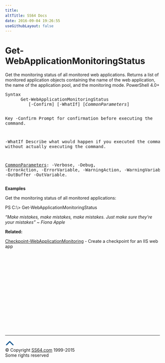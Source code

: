 ```yaml
---
title:
altTitle: SS64 Docs
date: 2016-09-04 19:26:55
useGithubLayout: false
---
```

<!-- #BeginLibraryItem "/Library/head_ps.lbi" --><!-- #EndLibraryItem --><h1>Get-WebApplicationMonitoringStatus</h1> 
<p>Get the monitoring status of all monitored web applications. Returns a list of monitored application objects containing the name of the web application, the name of      the application pool, and the monitoring mode. PowerShell 4.0+</p>
<pre>Syntax
      Get-WebApplicationMonitoringStatus
         [-Confirm] [-WhatIf] [<i>CommonParameters</i>]

Key
   -Confirm
       Prompt for confirmation before executing the command.

   -WhatIf
       Describe what would happen if you executed the command, without actually executing the command.

   <a href="common.html">CommonParameters</a>:
       -Verbose, -Debug, -ErrorAction, -ErrorVariable, -WarningAction, -WarningVariable,
       -OutBuffer -OutVariable.</pre>
<p><b>Examples</b></p>
<p>Get the monitoring status of all monitored applications:</p>
<p><span class="code">PS C:\&gt; Get-WebApplicationMonitoringStatus</span></p>
<p class="quote"><i>“Make mistakes, make mistakes, make mistakes. Just make sure they’re your mistakes” ~ Fiona Apple</i></p><p><b>Related:</b></p>
<p><a href="checkpoint-webapplicationmonitoring.html">Checkpoint-WebApplicationMonitoring</a> - Create a checkpoint for an IIS web app</p><!-- #BeginLibraryItem "/Library/foot_ps.lbi" --><p><script async="" src="//pagead2.googlesyndication.com/pagead/js/adsbygoogle.js"></script>
<!-- PowerShell300 -->
<ins class="adsbygoogle" style="display:inline-block;width:300px;height:250px" data-ad-client="ca-pub-6140977852749469" data-ad-slot="6253539900"></ins>
<script>
(adsbygoogle = window.adsbygoogle || []).push({});
</script></p>
<hr>
<div id="bl" class="footer"><a href="#"><img src="../images/top.png" width="30" height="22" alt="Back to the Top"></a></div>
<div id="br" class="footer, tagline">© Copyright <a href="http://ss64.com/">SS64.com</a> 1999-2015<br>
Some rights reserved</div><!-- #EndLibraryItem -->

